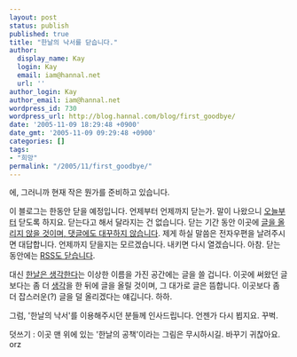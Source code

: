 ```yaml
---
layout: post
status: publish
published: true
title: "한날의 낙서를 닫습니다."
author:
  display_name: Kay
  login: Kay
  email: iam@hannal.net
  url: ''
author_login: Kay
author_email: iam@hannal.net
wordpress_id: 730
wordpress_url: http://blog.hannal.com/blog/first_goodbye/
date: '2005-11-09 18:29:48 +0900'
date_gmt: '2005-11-09 09:29:48 +0900'
categories: []
tags:
- "희망"
permalink: "/2005/11/first_goodbye/"
---
```

<p>에, 그러니까 현재 작은 뭔가를 준비하고 있습니다.</p>
<p>이 블로그는 한동안 닫을 예정입니다. 언제부터 언제까지 닫는가. 말이 나왔으니 <u>오늘부터</u> 닫도록 하지요. 닫는다고 해서 달라지는 건 없습니다. 닫는 기간 동안 이곳에 <u>글을 올리지 않을 것이며, 댓글에도 대꾸하지 않습니다</u>. 제게 하실 말씀은 전자우편을 날려주시면 대답합니다. 언제까지 닫을지는 모르겠습니다. 내키면 다시 열겠습니다. 아참. 닫는 동안에는 <u>RSS도 닫습니다</u>.</p>
<p>대신 <a href="http://blog.hannal.com">한날은 생각한다</a>는 이상한 이름을 가진 공간에는 글을 쓸 겁니다. 이곳에 써왔던 글보다는 좀 더 <u>생각</u>을 한 뒤에 글을 올릴 것이며, 그 대가로 글은 뜸합니다. 이곳보다 좀 더 잡스러운(?) 글을 덜 올리겠다는 얘깁니다. 하하.</p>
<p>그럼, '한날의 낙서'를 이용해주시던 분들께 인사드립니다. 언젠가 다시 뵙지요. 꾸벅.</p>
<p>덧쓰기 : 이곳 맨 위에 있는 '한날의 공책'이라는 그림은 무시하시길. 바꾸기 귀찮아요. orz</p>
